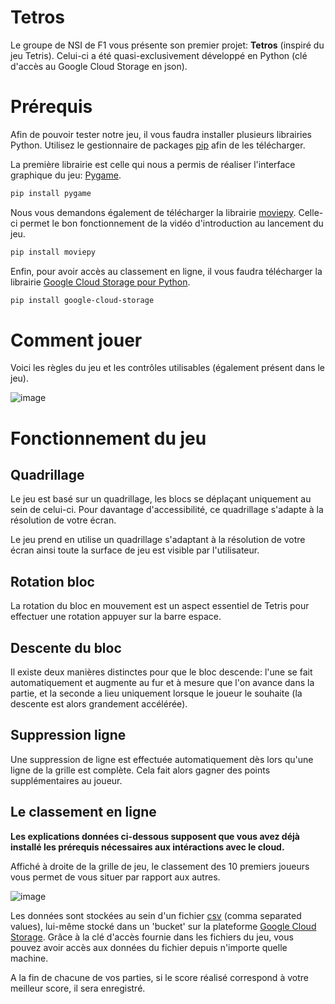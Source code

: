 # Tetros

Le groupe de NSI de F1 vous présente son premier projet: **Tetros** (inspiré du jeu Tetris). Celui-ci a été quasi-exclusivement développé en Python (clé d'accès  au Google Cloud Storage en json).

# Prérequis

Afin de pouvoir tester notre jeu, il vous faudra installer plusieurs librairies Python. Utilisez le gestionnaire de packages [pip](https://pip.pypa.io/en/stable/) afin de les télécharger.

La première librairie est celle qui nous a permis de réaliser l'interface graphique du jeu: [Pygame](https://www.pygame.org/docs/).
```bash
pip install pygame
```

Nous vous demandons également de télécharger la librairie [moviepy](https://zulko.github.io/moviepy/). Celle-ci permet le bon fonctionnement de la vidéo d'introduction au lancement du jeu.
```bash
pip install moviepy
```

Enfin, pour avoir accès au classement en ligne, il vous faudra télécharger la librairie [Google Cloud Storage pour Python](https://github.com/GoogleCloudPlatform/python-docs-samples/blob/main/notebooks/rendered/cloud-storage-client-library.md).
```bash
pip install google-cloud-storage
```

# Comment jouer
Voici les règles du jeu et les contrôles utilisables (également présent dans le jeu).

![image](https://github.com/NSI-F1-2023-2024/Project-1-TETRIS/blob/main/assets/menu/regles_image.png)

# Fonctionnement du jeu

## Quadrillage
Le jeu est basé sur un quadrillage, les blocs se déplaçant uniquement au sein de celui-ci. Pour davantage d'accessibilité, ce quadrillage s'adapte à la résolution de votre écran.

Le jeu prend en utilise un quadrillage s'adaptant à la résolution de votre écran ainsi toute la surface de jeu est visible par l'utilisateur.

## Rotation bloc
La rotation du bloc en mouvement est un aspect essentiel de Tetris pour effectuer une rotation appuyer sur la barre espace.

## Descente du bloc 
Il existe deux manières distinctes pour que le bloc descende: l'une se fait automatiquement et augmente au fur et à mesure que l'on avance dans la partie, et la seconde a lieu uniquement lorsque le joueur le souhaite (la descente est alors grandement accélérée).

## Suppression ligne 
Une suppression de ligne est effectuée automatiquement dès lors qu'une ligne de la grille est complète. Cela fait alors gagner des points supplémentaires au joueur.

## Le classement en ligne

<b>Les explications données ci-dessous supposent que vous avez déjà installé les prérequis nécessaires aux intéractions avec le cloud.</b>

Affiché à droite de la grille de jeu, le classement des 10 premiers joueurs vous permet de vous situer par rapport aux autres.

![image](https://github.com/NSI-F1-2023-2024/Project-1-TETRIS/blob/main/assets/menu/score.png)

Les données sont stockées au sein d'un fichier [csv](https://fr.wikipedia.org/wiki/Comma-separated_values) (comma separated values), lui-même stocké dans un 'bucket' sur la plateforme [Google Cloud Storage](https://cloud.google.com/storage/docs/introduction?hl=fr).
Grâce à la clé d'accès fournie dans les fichiers du jeu, vous pouvez avoir accès aux données du fichier depuis n'importe quelle machine.

A la fin de chacune de vos parties, si le score réalisé correspond à votre meilleur score, il sera enregistré.

